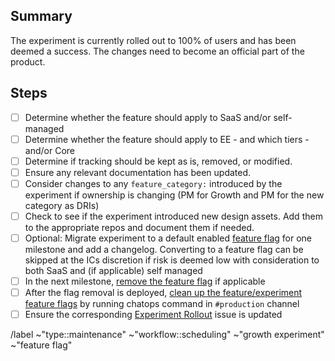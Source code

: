 <!-- Title suggestion: [Experiment Name] Successful Cleanup -->

## Summary

The experiment is currently rolled out to 100% of users and has been deemed a success.
The changes need to become an official part of the product.

## Steps

- [ ] Determine whether the feature should apply to SaaS and/or self-managed
- [ ] Determine whether the feature should apply to EE - and which tiers - and/or Core
- [ ] Determine if tracking should be kept as is, removed, or modified.
- [ ] Ensure any relevant documentation has been updated.
- [ ] Consider changes to any `feature_category:` introduced by the experiment if ownership is changing (PM for Growth and PM for the new category as DRIs)
- [ ] Check to see if the experiment introduced new design assets. Add them to the appropriate repos and document them if needed.
- [ ] Optional: Migrate experiment to a default enabled [feature flag](https://docs.gitlab.com/ee/development/feature_flags) for one milestone and add a changelog. Converting to a feature flag can be skipped at the ICs discretion if risk is deemed low with consideration to both SaaS and (if applicable) self managed
- [ ] In the next milestone, [remove the feature flag](https://docs.gitlab.com/ee/development/feature_flags/controls.html#cleaning-up) if applicable
- [ ] After the flag removal is deployed, [clean up the feature/experiment feature flags](https://docs.gitlab.com/ee/development/feature_flags/controls.html#cleaning-up) by running chatops command in `#production` channel
- [ ] Ensure the corresponding [Experiment Rollout](https://gitlab.com/groups/gitlab-org/-/boards/1352542?label_name[]=devops%3A%3Agrowth&label_name[]=growth%20experiment&label_name[]=experiment-rollout) issue is updated

/label ~"type::maintenance" ~"workflow::scheduling" ~"growth experiment" ~"feature flag"
